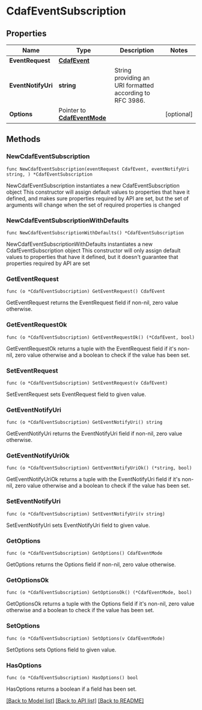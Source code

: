 # CdafEventSubscription

## Properties

Name | Type | Description | Notes
------------ | ------------- | ------------- | -------------
**EventRequest** | [**CdafEvent**](CdafEvent.md) |  | 
**EventNotifyUri** | **string** | String providing an URI formatted according to RFC 3986. | 
**Options** | Pointer to [**CdafEventMode**](CdafEventMode.md) |  | [optional] 

## Methods

### NewCdafEventSubscription

`func NewCdafEventSubscription(eventRequest CdafEvent, eventNotifyUri string, ) *CdafEventSubscription`

NewCdafEventSubscription instantiates a new CdafEventSubscription object
This constructor will assign default values to properties that have it defined,
and makes sure properties required by API are set, but the set of arguments
will change when the set of required properties is changed

### NewCdafEventSubscriptionWithDefaults

`func NewCdafEventSubscriptionWithDefaults() *CdafEventSubscription`

NewCdafEventSubscriptionWithDefaults instantiates a new CdafEventSubscription object
This constructor will only assign default values to properties that have it defined,
but it doesn't guarantee that properties required by API are set

### GetEventRequest

`func (o *CdafEventSubscription) GetEventRequest() CdafEvent`

GetEventRequest returns the EventRequest field if non-nil, zero value otherwise.

### GetEventRequestOk

`func (o *CdafEventSubscription) GetEventRequestOk() (*CdafEvent, bool)`

GetEventRequestOk returns a tuple with the EventRequest field if it's non-nil, zero value otherwise
and a boolean to check if the value has been set.

### SetEventRequest

`func (o *CdafEventSubscription) SetEventRequest(v CdafEvent)`

SetEventRequest sets EventRequest field to given value.


### GetEventNotifyUri

`func (o *CdafEventSubscription) GetEventNotifyUri() string`

GetEventNotifyUri returns the EventNotifyUri field if non-nil, zero value otherwise.

### GetEventNotifyUriOk

`func (o *CdafEventSubscription) GetEventNotifyUriOk() (*string, bool)`

GetEventNotifyUriOk returns a tuple with the EventNotifyUri field if it's non-nil, zero value otherwise
and a boolean to check if the value has been set.

### SetEventNotifyUri

`func (o *CdafEventSubscription) SetEventNotifyUri(v string)`

SetEventNotifyUri sets EventNotifyUri field to given value.


### GetOptions

`func (o *CdafEventSubscription) GetOptions() CdafEventMode`

GetOptions returns the Options field if non-nil, zero value otherwise.

### GetOptionsOk

`func (o *CdafEventSubscription) GetOptionsOk() (*CdafEventMode, bool)`

GetOptionsOk returns a tuple with the Options field if it's non-nil, zero value otherwise
and a boolean to check if the value has been set.

### SetOptions

`func (o *CdafEventSubscription) SetOptions(v CdafEventMode)`

SetOptions sets Options field to given value.

### HasOptions

`func (o *CdafEventSubscription) HasOptions() bool`

HasOptions returns a boolean if a field has been set.


[[Back to Model list]](../README.md#documentation-for-models) [[Back to API list]](../README.md#documentation-for-api-endpoints) [[Back to README]](../README.md)


